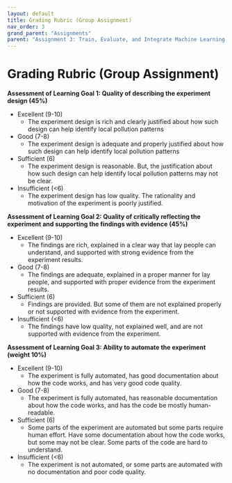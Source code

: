 ```yaml
---
layout: default
title: Grading Rubric (Group Assignment)
nav_order: 3
grand_parent: "Assignments"
parent: "Assignment 3: Train, Evaluate, and Integrate Machine Learning Models"
---
```


# Grading Rubric (Group Assignment)

**Assessment of Learning Goal 1: Quality of describing the experiment design (45%)**
- Excellent (9-10)
  - The experiment design is rich and clearly justified about how such design can help identify local pollution patterns
- Good (7-8)
  - The experiment design is adequate and properly justified about how such design can help identify local pollution patterns
- Sufficient (6)
  - The experiment design is reasonable. But, the justification about how such design can help identify local pollution patterns may not be clear.
- Insufficient (<6)
  - The experiment design has low quality. The rationality and motivation of the experiment is poorly justified.

**Assessment of Learning Goal 2: Quality of critically reflecting the experiment and supporting the findings with evidence (45%)**
- Excellent (9-10)
  - The findings are rich, explained in a clear way that lay people can understand, and supported with strong evidence from the experiment results.
- Good (7-8)
  - The findings are adequate, explained in a proper manner for lay people, and supported with proper evidence from the experiment results.
- Sufficient (6)
  - Findings are provided. But some of them are not explained properly or not supported with evidence from the experiment.
- Insufficient (<6)
  - The findings have low quality, not explained well, and are not supported with evidence from the experiment.

**Assessment of Learning Goal 3: Ability to automate the experiment (weight 10%)**
- Excellent (9-10)
  - The experiment is fully automated, has good documentation about how the code works, and has very good code quality.
- Good (7-8)
  - The experiment is fully automated, has reasonable documentation about how the code works, and has the code be mostly human-readable.
- Sufficient (6)
  - Some parts of the experiment are automated but some parts require human effort. Have some documentation about how the code works, but some may not be clear. Some parts of the code are hard to understand.
- Insufficient (<6)
  - The experiment is not automated, or some parts are automated with no documentation and poor code quality.
